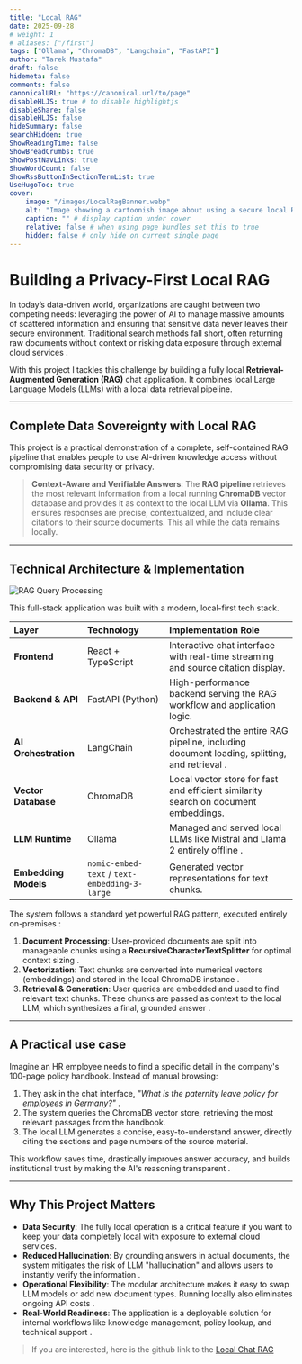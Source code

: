 ```yaml
---
title: "Local RAG"
date: 2025-09-28
# weight: 1
# aliases: ["/first"]
tags: ["Ollama", "ChromaDB", "Langchain", "FastAPI"]
author: "Tarek Mustafa"
draft: false
hidemeta: false
comments: false
canonicalURL: "https://canonical.url/to/page"
disableHLJS: true # to disable highlightjs
disableShare: false
disableHLJS: false
hideSummary: false
searchHidden: true
ShowReadingTime: false
ShowBreadCrumbs: true
ShowPostNavLinks: true
ShowWordCount: false
ShowRssButtonInSectionTermList: true
UseHugoToc: true
cover:
    image: "/images/LocalRagBanner.webp"
    alt: "Image showing a cartoonish image about using a secure local RAG"
    caption: "" # display caption under cover
    relative: false # when using page bundles set this to true
    hidden: false # only hide on current single page
---
```


# Building a Privacy-First Local RAG

In today’s data-driven world, organizations are caught between two competing needs: leveraging the power of AI to manage massive amounts of scattered information and ensuring that sensitive data never leaves their secure environment. Traditional search methods fall short, often returning raw documents without context or risking data exposure through external cloud services .

With this project I tackles this challenge by building a fully local **Retrieval-Augmented Generation (RAG)** chat application. It combines local Large Language Models (LLMs) with a local data retrieval pipeline.

---

## Complete Data Sovereignty with Local RAG

This project is a practical demonstration of a complete, self-contained RAG pipeline that enables people to use AI-driven knowledge access without compromising data security or privacy.

> **Context-Aware and Verifiable Answers**: The **RAG pipeline** retrieves the most relevant information from a local running **ChromaDB** vector database and provides it as context to the local LLM via **Ollama**. This ensures responses are precise, contextualized, and include clear citations to their source documents. This all while the data remains locally.

---

## Technical Architecture & Implementation

![RAG Query Processing](/images/ragQueryProcessing.webp)

This full-stack application was built with a modern, local-first tech stack.

| **Layer** | **Technology** | **Implementation Role** |
| :--- | :--- | :--- |
| **Frontend** | React + TypeScript | Interactive chat interface with real-time streaming and source citation display. |
| **Backend & API** | FastAPI (Python) | High-performance backend serving the RAG workflow and application logic. |
| **AI Orchestration**| LangChain | Orchestrated the entire RAG pipeline, including document loading, splitting, and retrieval . |
| **Vector Database** | ChromaDB | Local vector store for fast and efficient similarity search on document embeddings. |
| **LLM Runtime** | Ollama | Managed and served local LLMs like Mistral and Llama 2 entirely offline . |
| **Embedding Models**| `nomic-embed-text` / `text-embedding-3-large` | Generated vector representations for text chunks. |

The system follows a standard yet powerful RAG pattern, executed entirely on-premises :
1.  **Document Processing**: User-provided documents are split into manageable chunks using a **RecursiveCharacterTextSplitter** for optimal context sizing .
2.  **Vectorization**: Text chunks are converted into numerical vectors (embeddings) and stored in the local ChromaDB instance .
3.  **Retrieval & Generation**: User queries are embedded and used to find relevant text chunks. These chunks are passed as context to the local LLM, which synthesizes a final, grounded answer .

---

## A Practical use case

Imagine an HR employee needs to find a specific detail in the company's 100-page policy handbook. Instead of manual browsing:
1.  They ask in the chat interface, *"What is the paternity leave policy for employees in Germany?"* .
2.  The system queries the ChromaDB vector store, retrieving the most relevant passages from the handbook.
3.  The local LLM generates a concise, easy-to-understand answer, directly citing the sections and page numbers of the source material.

This workflow saves time, drastically improves answer accuracy, and builds institutional trust by making the AI's reasoning transparent .

---

## Why This Project Matters

-   **Data Security**: The fully local operation is a critical feature if you want to keep your data completely local with exposure to external cloud services.
-   **Reduced Hallucination**: By grounding answers in actual documents, the system mitigates the risk of LLM "hallucination" and allows users to instantly verify the information .
-   **Operational Flexibility**: The modular architecture makes it easy to swap LLM models or add new document types. Running locally also eliminates ongoing API costs .
-   **Real-World Readiness**: The application is a deployable solution for internal workflows like knowledge management, policy lookup, and technical support .

> If you are interested, here is the github link to the [Local Chat RAG](https://github.com/TAMustafa/Local_Chat_RAG)

